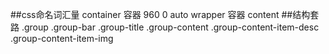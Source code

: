 ##css命名词汇量
container 容器  960 0 auto
wrapper 容器 content
##结构套路
.group
  .group-bar
    .group-title
   .group-content
      .group-content-item-desc
      .group-content-item-img
